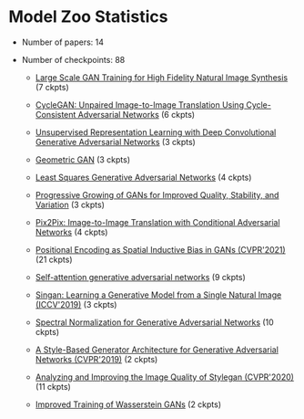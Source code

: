
# Model Zoo Statistics

* Number of papers: 14
* Number of checkpoints: 88

	* [Large Scale GAN Training for High Fidelity Natural Image Synthesis](https://github.com/open-mmlab/mmgeneration/blob/master/https://github.com/open-mmlab/mmgeneration/blob/master/configs/biggan) (7 ckpts)


	* [CycleGAN: Unpaired Image-to-Image Translation Using Cycle-Consistent Adversarial Networks](https://github.com/open-mmlab/mmgeneration/blob/master/https://github.com/open-mmlab/mmgeneration/blob/master/configs/cyclegan) (6 ckpts)


	* [Unsupervised Representation Learning with Deep Convolutional Generative Adversarial Networks](https://github.com/open-mmlab/mmgeneration/blob/master/https://github.com/open-mmlab/mmgeneration/blob/master/configs/dcgan) (3 ckpts)


	* [Geometric GAN](https://github.com/open-mmlab/mmgeneration/blob/master/https://github.com/open-mmlab/mmgeneration/blob/master/configs/ggan) (3 ckpts)


	* [Least Squares Generative Adversarial Networks](https://github.com/open-mmlab/mmgeneration/blob/master/https://github.com/open-mmlab/mmgeneration/blob/master/configs/lsgan) (4 ckpts)


	* [Progressive Growing of GANs for Improved Quality, Stability, and Variation](https://github.com/open-mmlab/mmgeneration/blob/master/https://github.com/open-mmlab/mmgeneration/blob/master/configs/pggan) (3 ckpts)


	* [Pix2Pix: Image-to-Image Translation with Conditional Adversarial Networks](https://github.com/open-mmlab/mmgeneration/blob/master/https://github.com/open-mmlab/mmgeneration/blob/master/configs/pix2pix) (4 ckpts)


	* [Positional Encoding as Spatial Inductive Bias in GANs (CVPR'2021)](https://github.com/open-mmlab/mmgeneration/blob/master/https://github.com/open-mmlab/mmgeneration/blob/master/configs/positional_encoding_in_gans) (21 ckpts)


	* [Self-attention generative adversarial networks](https://github.com/open-mmlab/mmgeneration/blob/master/https://github.com/open-mmlab/mmgeneration/blob/master/configs/sagan) (9 ckpts)


	* [Singan: Learning a Generative Model from a Single Natural Image (ICCV'2019)](https://github.com/open-mmlab/mmgeneration/blob/master/https://github.com/open-mmlab/mmgeneration/blob/master/configs/singan) (3 ckpts)


	* [Spectral Normalization for Generative Adversarial Networks](https://github.com/open-mmlab/mmgeneration/blob/master/https://github.com/open-mmlab/mmgeneration/blob/master/configs/sngan_proj) (10 ckpts)


	* [A Style-Based Generator Architecture for Generative Adversarial Networks (CVPR'2019)](https://github.com/open-mmlab/mmgeneration/blob/master/https://github.com/open-mmlab/mmgeneration/blob/master/configs/styleganv1) (2 ckpts)


	* [Analyzing and Improving the Image Quality of Stylegan (CVPR'2020)](https://github.com/open-mmlab/mmgeneration/blob/master/https://github.com/open-mmlab/mmgeneration/blob/master/configs/styleganv2) (11 ckpts)


	* [Improved Training of Wasserstein GANs](https://github.com/open-mmlab/mmgeneration/blob/master/https://github.com/open-mmlab/mmgeneration/blob/master/configs/wgan-gp) (2 ckpts)
